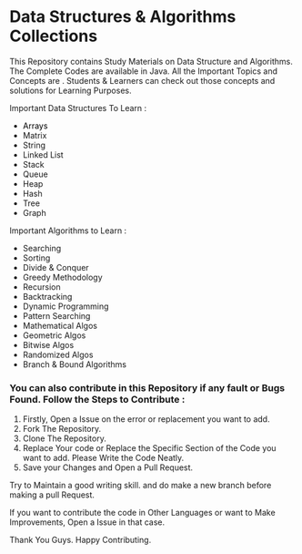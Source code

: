 # Data Structures & Algorithms Collections
  
  This Repository contains Study Materials on Data Structure and Algorithms. The Complete Codes are available in Java. All the Important Topics and Concepts are . Students & Learners can check out those concepts and solutions for Learning Purposes.
  
Important Data Structures To Learn :
  - <a href="https://github.com/arnabpal2022/DSA-Collection/tree/main/Arrays" style="background-color:#FFFFFF;color:#000000;text-decoration:none"> Arrays </a>
  - Matrix
  - String
  - Linked List
  - Stack
  - Queue
  - Heap
  - Hash
  - Tree
  - Graph
  
Important Algorithms to Learn : 
  - Searching
  - Sorting
  - Divide & Conquer
  - Greedy Methodology
  - Recursion
  - Backtracking
  - Dynamic Programming
  - Pattern Searching
  - Mathematical Algos
  - Geometric Algos
  - Bitwise Algos
  - Randomized Algos
  - Branch & Bound Algorithms

### You can also contribute in this Repository if any fault or Bugs Found. Follow the Steps to Contribute :

  1. Firstly, Open a Issue on the error or replacement you want to add.
  2. Fork The Repository.
  3. Clone The Repository.
  4. Replace Your code or Replace the Specific Section of the Code you want to add. Please Write the Code Neatly.
  5. Save your Changes and Open a Pull Request.

Try to Maintain a good writing skill. and do make a new branch before making a pull Request.

If you want to contribute the code in Other Languages or want to Make Improvements, Open a Issue in that case.

Thank You Guys. Happy Contributing.
